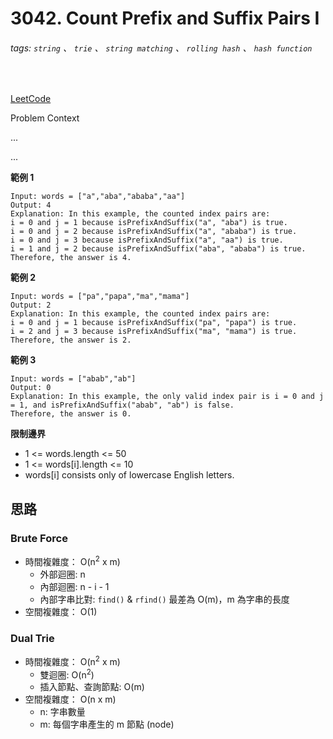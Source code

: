 # 3042. Count Prefix and Suffix Pairs I

###### tags: `string` 、 `trie` 、 `string matching` 、 `rolling hash` 、 `hash function`
<br>

[LeetCode](https://leetcode.com/problems/count-prefix-and-suffix-pairs-i/)

Problem Context

...

...

**範例 1**
```
Input: words = ["a","aba","ababa","aa"]
Output: 4
Explanation: In this example, the counted index pairs are:
i = 0 and j = 1 because isPrefixAndSuffix("a", "aba") is true.
i = 0 and j = 2 because isPrefixAndSuffix("a", "ababa") is true.
i = 0 and j = 3 because isPrefixAndSuffix("a", "aa") is true.
i = 1 and j = 2 because isPrefixAndSuffix("aba", "ababa") is true.
Therefore, the answer is 4.
```

**範例 2**
```
Input: words = ["pa","papa","ma","mama"]
Output: 2
Explanation: In this example, the counted index pairs are:
i = 0 and j = 1 because isPrefixAndSuffix("pa", "papa") is true.
i = 2 and j = 3 because isPrefixAndSuffix("ma", "mama") is true.
Therefore, the answer is 2.  
```

**範例 3**
```
Input: words = ["abab","ab"]
Output: 0
Explanation: In this example, the only valid index pair is i = 0 and j = 1, and isPrefixAndSuffix("abab", "ab") is false.
Therefore, the answer is 0. 
```

**限制邊界**
- 1 <= words.length <= 50
- 1 <= words[i].length <= 10
- words[i] consists only of lowercase English letters.

## 思路

### Brute Force

- 時間複雜度： O(n<sup>2</sup> x m)
  - 外部迴圈: n
  - 內部迴圈: n - i - 1
  - 內部字串比對: `find()` & `rfind()` 最差為 O(m)，m 為字串的長度
- 空間複雜度： O(1)

### Dual Trie

- 時間複雜度： O(n<sup>2</sup> x m)
  - 雙迴圈: O(n<sup>2</sup>)
  - 插入節點、查詢節點: O(m) 
- 空間複雜度： O(n x m)
  - n: 字串數量
  - m: 每個字串產生的 m 節點 (node)
